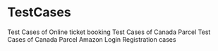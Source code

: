 # TestCases
Test Cases of Online ticket booking
Test Cases of Canada Parcel
Test Cases of Canada Parcel
Amazon Login Registration cases
